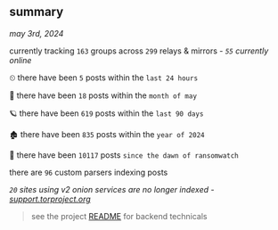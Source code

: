 
## summary
_may 3rd, 2024_

currently tracking `163` groups across `299` relays & mirrors - _`55` currently online_

⏲ there have been `5` posts within the `last 24 hours`

🦈 there have been `18` posts within the `month of may`

🪐 there have been `619` posts within the `last 90 days`

🏚 there have been `835` posts within the `year of 2024`

🦕 there have been `10117` posts `since the dawn of ransomwatch`

there are `96` custom parsers indexing posts

_`20` sites using v2 onion services are no longer indexed - [support.torproject.org](https://support.torproject.org/onionservices/v2-deprecation/)_

> see the project [README](https://github.com/joshhighet/ransomwatch#ransomwatch--) for backend technicals
